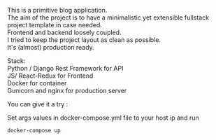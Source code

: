 This is a primitive blog application. <br/>
The aim of the project is to have a minimalistic yet extensible fullstack project template in case needed. <br/>
Frontend and backend loosely coupled. <br/>
I tried to keep the project layout as clean as possible. <br/>
It's (almost) production ready. <br/>

Stack: <br/>
Python / Django Rest Framework for API <br/>
JS/ React-Redux for Frontend <br/>
Docker for container <br/>
Gunicorn and nginx for production server<br/>

You can give it a try :

Set args values in docker-compose.yml file to your host ip and run <br/>

`docker-compose up`
